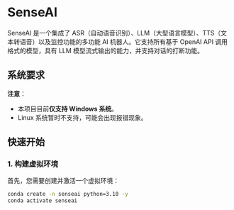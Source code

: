 # SenseAI

SenseAI 是一个集成了 ASR（自动语音识别）、LLM（大型语言模型）、TTS（文本转语音）以及监控功能的多功能 AI 机器人。它支持所有基于 OpenAI API 调用格式的模型，具有 LLM 模型流式输出的能力，并支持对话的打断功能。

## 系统要求

**注意**：  
- 本项目目前**仅支持 Windows 系统**。  
- Linux 系统暂时不支持，可能会出现报错现象。

## 快速开始

### 1. 构建虚拟环境

首先，您需要创建并激活一个虚拟环境：

```bash
conda create -n senseai python=3.10 -y
conda activate senseai
